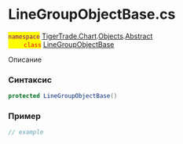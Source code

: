 
# LineGroupObjectBase.cs
<mark style="color:purple;">`namespace`</mark> [TigerTrade.Chart](../../../../../TigerTrade.Chart.md).[Objects](../../../../../TigerTrade.Chart/Objects.md).[Abstract](../../../../../TigerTrade.Chart/Objects/Abstract.md)  
<mark style="color:red;">&nbsp;&nbsp;&nbsp;&nbsp;&nbsp;&nbsp;&nbsp;&nbsp;`class`</mark> [LineGroupObjectBase](../../LineGroupObjectBase.cs.md)

Описание

### Синтаксис
```csharp
protected LineGroupObjectBase()
```


### Пример  
```csharp
// example
```
                    
                    